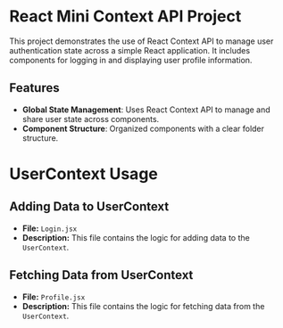 # React Mini Context API Project

This project demonstrates the use of React Context API to manage user authentication state across a simple React application. It includes components for logging in and displaying user profile information.

## Features

- **Global State Management**: Uses React Context API to manage and share user state across components.
- **Component Structure**: Organized components with a clear folder structure.

# UserContext Usage

## Adding Data to UserContext

- **File:** `Login.jsx`
- **Description:** This file contains the logic for adding data to the `UserContext`.

## Fetching Data from UserContext

- **File:** `Profile.jsx`
- **Description:** This file contains the logic for fetching data from the `UserContext`.

